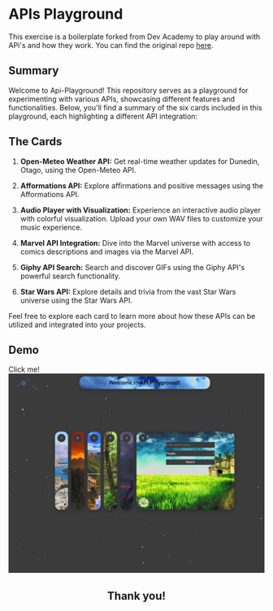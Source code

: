 # APIs Playground 

This exercise is a boilerplate forked from Dev Academy to play around with APi's and how they work. You can find the original repo [here](https://github.com/manaia-2023/consuming-external-apis).

## Summary

Welcome to Api-Playground! This repository serves as a playground for experimenting with various APIs, showcasing different features and functionalities. Below, you'll find a summary of the six cards included in this playground, each highlighting a different API integration:

## The Cards 

1. **Open-Meteo Weather API:** Get real-time weather updates for Dunedin, Otago, using the Open-Meteo API.

2. **Afformations API:** Explore affirmations and positive messages using the Afformations API.

3. **Audio Player with Visualization:** Experience an interactive audio player with colorful visualization. Upload your own WAV files to customize your music experience.

4. **Marvel API Integration:** Dive into the Marvel universe with access to comics descriptions and images via the Marvel API.

5. **Giphy API Search:** Search and discover GIFs using the Giphy API's powerful search functionality.

6. **Star Wars API:** Explore details and trivia from the vast Star Wars universe using the Star Wars API.

Feel free to explore each card to learn more about how these APIs can be utilized and integrated into your projects.

## Demo

  Click me!
  [![Api-Playground Video](images/Api-playground.jpg)](https://www.youtube.com/watch?v=rCjzP6gWvR4)

<div style="text-align:center;"><h2>Thank you!</h2></div>

